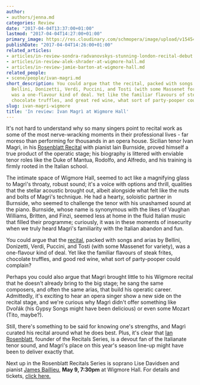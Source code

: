 ```yaml
---
author:
- authors/jenna.md
categories: Review
date: "2017-04-04T13:37:00+01:00"
lastmod: "2017-04-04T14:27:00+01:00"
primary_image: https://res.cloudinary.com/schmopera/image/upload/v1545409169/media/webhook-uploads/1491311912082/2017-04-04---Ivan-Magri.jpg.jpg
publishDate: "2017-04-04T14:26:00+01:00"
related_articles:
- articles/in-review-sondra-radvanovskys-stunning-london-recital-debut.md
- articles/in-review-alek-shrader-at-wigmore-hall.md
- articles/in-review-jamie-barton-at-wigmore-hall.md
related_people:
- scene/people/ivan-magri.md
short_description: You could argue that the recital, packed with songs and arias by
  Bellini, Donizetti, Verdi, Puccini, and Tosti (with some Massenet for variety),
  was a one-flavour kind of deal. Yet like the familiar flavours of steak frites,
  chocolate truffles, and great red wine, what sort of party-pooper could complain?
slug: ivan-magri-wigmore
title: 'In review: Ivan Magrì at Wigmore Hall'
---
```


It's not hard to understand why so many singers point to recital work as some of the most nerve-wracking moments in their professional lives - far moreso than performing for thousands in an opera house. Sicilian tenor Ivan Magrì, in his [Rosenblatt Recital](/ian-rosenblatt-its-all-about-the-voice/) with pianist Iain Burnside, proved himself a true product of the operatic stage; his biography is littered with enviable tenor roles like the Duke of Mantua, Rodolfo, and Alfredo, and his training is firmly rooted in the Italian school.

The intimate space of Wigmore Hall, seemed to act like a magnifying glass to Magrì's throaty, robust sound; it's a voice with options and thrill, qualities that the stellar acoustic brought out, albeit alongside what felt like the nuts and bolts of Magrì's technique. He had a hearty, soloistic partner in Burnside, who seemed to challenge the tenor with his unashamed sound at the piano. Burnside, whose name is synonymous with the likes of Vaughan Williams, Britten, and Finzi, seemed less at home in the fluid Italian music that filled their programme; curiously, it was in these moments of insecurity when we truly heard Magrì's familiarity with the Italian abandon and fun.

You could argue that the [recital](http://www.rosenblattrecitalseries.co.uk/recital.aspx?key=174), packed with songs and arias by Bellini, Donizetti, Verdi, Puccini, and Tosti (with some Massenet for variety), was a one-flavour kind of deal. Yet like the familiar flavours of steak frites, chocolate truffles, and good red wine, what sort of party-pooper could complain?

Perhaps you could also argue that Magrì brought little to his Wigmore recital that he doesn't already bring to the big stage; he sang the same composers, and often the same arias, that build his operatic career. Admittedly, it's exciting to hear an opera singer show a new side on the recital stage, and we're curious why Magrì didn't offer something like Dvořák (his Gypsy Songs might have been delicious) or even some Mozart (Tito, maybe?). 

Still, there's something to be said for knowing one's strengths, and Magrì curated his recital around what he does best. Plus, it's clear that [Ian Rosenblatt](/ian-rosenblatt-its-all-about-the-voice/), founder of the Recitals Series, is a devout fan of the Italianate tenor sound, and Magrì's place on this year's season line-up might have been to deliver exactly that.

Next up in the Rosenblatt Recitals Series is soprano Lise Davidsen and pianist [James Baillieu](/scene/people/james-baillieu/), **May 9, 7:30pm** at Wigmore Hall. For details and tickets, [click here.](http://www.rosenblattrecitalseries.co.uk/recital.aspx?key=175)

